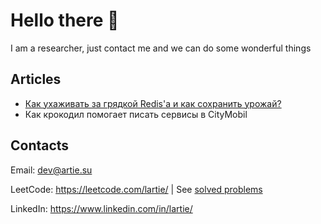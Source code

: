 # Hello there 👋

I am a researcher, just contact me and we can do some wonderful things

## Articles
* [Как ухаживать за грядкой Redis'а и как сохранить урожай?](https://habr.com/en/company/citymobil/blog/557306/)
* Как крокодил помогает писать сервисы в CityMobil

## Contacts
Email: dev@artie.su

LeetCode: https://leetcode.com/lartie/  | See [solved problems](https://github.com/lartie/leetcode)

LinkedIn: https://www.linkedin.com/in/lartie/

